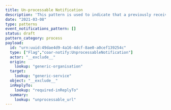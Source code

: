 ```yaml
---
title: Un-processable Notification
description: 'This pattern is used to indicate that a previously received Notify notification was un-processable for some reason. The reason is given in the `summary` property.'
date: "2021-03-08"
type: patterns
event_notifications_pattern: []
status: draft
pattern_category: process
payload:
  id: "urn:uuid:49dae4d9-4a16-4dcf-8ae0-a0cef139254c"
  type: ["Flag","coar-notify:UnprocessableNotification"]
  actor: "__exclude__"
  origin:
    lookup: "generic-organisation"
  target:
    lookup: "generic-service"
  object: "__exclude__"
  inReplyTo:
    lookup: "required-inReplyTo"
  summary:
    lookup: "unprocessable_url"
---
```


